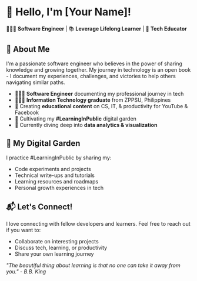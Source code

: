 # 👋 Hello, I'm [Your Name]!

👩🏻‍💻 **Software Engineer** | 📚 **Leverage Lifelong Learner** | 🎥 **Tech Educator**

## 🚀 About Me

I'm a passionate software engineer who believes in the power of sharing knowledge and growing together. My journey in technology is an open book - I document my experiences, challenges, and victories to help others navigating similar paths.

- 👩🏻‍💻 **Software Engineer** documenting my professional journey in tech
- 👩🏻‍🎓 **Information Technology graduate** from ZPPSU, Philippines
- 🎨 Creating **educational content** on CS, IT, & productivity for YouTube & Facebook
- 🌱 Cultivating my **#LearningInPublic** digital garden
- 💭 Currently diving deep into **data analytics & visualization**

## 🌸 My Digital Garden

I practice #LearningInPublic by sharing my:
- Code experiments and projects
- Technical write-ups and tutorials
- Learning resources and roadmaps
- Personal growth experiences in tech

## 📬 Let's Connect!

I love connecting with fellow developers and learners. Feel free to reach out if you want to:
- Collaborate on interesting projects
- Discuss tech, learning, or productivity
- Share your own learning journey

*"The beautiful thing about learning is that no one can take it away from you." - B.B. King*
